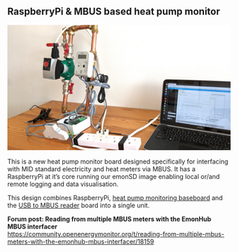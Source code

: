 ## RaspberryPi & MBUS based heat pump monitor

![images/hpmon_small.jpg](images/hpmon_small.jpg)

This is a new heat pump monitor board designed specifically for interfacing with MID standard electricity and heat meters via MBUS. It has a RaspberryPi at it’s core running our emonSD image enabling local or/and remote logging and data visualisation.

This design combines RaspberryPi, [heat pump monitoring baseboard](baseboard) and the [USB to MBUS reader](../USB_MBUS_Reader) board into a single unit.

**Forum post: Reading from multiple MBUS meters with the EmonHub MBUS interfacer**<br>
https://community.openenergymonitor.org/t/reading-from-multiple-mbus-meters-with-the-emonhub-mbus-interfacer/18159
